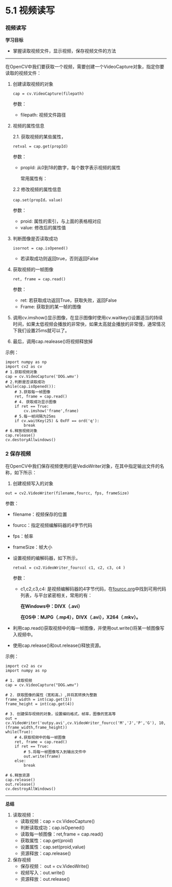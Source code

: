 # 5.1 视频读写

### 视频读写 <a href="#shi-pin-du-xie" id="shi-pin-du-xie"></a>

**学习目标**

* 掌握读取视频文件，显示视频，保存视频文件的方法

***

在OpenCV中我们要获取一个视频，需要创建一个VideoCapture对象，指定你要读取的视频文件：

1.  创建读取视频的对象

    ```
    cap = cv.VideoCapture(filepath)
    ```

    参数：

    * filepath: 视频文件路径
2.  视频的属性信息

    2.1. 获取视频的某些属性，

    ```
    retval = cap.get(propId)
    ```

    参数：

    *   propId: 从0到18的数字，每个数字表示视频的属性

        常用属性有：

    2.2 修改视频的属性信息

    ```
    cap.set(propId，value)
    ```

    参数：

    * proid: 属性的索引，与上面的表格相对应
    * value: 修改后的属性值
3.  判断图像是否读取成功

    ```
    isornot = cap.isOpened()
    ```

    * 若读取成功则返回true，否则返回False
4.  获取视频的一帧图像

    ```
    ret, frame = cap.read()
    ```

    参数：

    * ret: 若获取成功返回True，获取失败，返回False
    * Frame: 获取到的某一帧的图像
5. 调用cv.imshow()显示图像，在显示图像时使用cv.waitkey()设置适当的持续时间，如果太低视频会播放的非常快，如果太高就会播放的非常慢，通常情况下我们设置25ms就可以了。
6. 最后，调用cap.realease()将视频释放掉

示例：

```
import numpy as np
import cv2 as cv
# 1.获取视频对象
cap = cv.VideoCapture('DOG.wmv')
# 2.判断是否读取成功
while(cap.isOpened()):
    # 3.获取每一帧图像
    ret, frame = cap.read()
    # 4. 获取成功显示图像
    if ret == True:
        cv.imshow('frame',frame)
    # 5.每一帧间隔为25ms
    if cv.waitKey(25) & 0xFF == ord('q'):
        break
# 6.释放视频对象
cap.release()
cv.destoryAllwindows()
```

### 2 保存视频 <a href="#2-bao-cun-shi-pin" id="2-bao-cun-shi-pin"></a>

在OpenCV中我们保存视频使用的是VedioWriter对象，在其中指定输出文件的名称，如下所示：

1. 创建视频写入的对象

```
out = cv2.VideoWriter(filename,fourcc, fps, frameSize)
```

参数：

* filename：视频保存的位置
* fourcc：指定视频编解码器的4字节代码
* fps：帧率
* frameSize：帧大小
*   设置视频的编解码器，如下所示，

    ```
    retval = cv2.VideoWriter_fourcc( c1, c2, c3, c4 )
    ```

    参数：

    *   c1,c2,c3,c4: 是视频编解码器的4字节代码，在[fourcc.org](http://www.fourcc.org/codecs.php)中找到可用代码列表，与平台紧密相关，常用的有：

        **在Windows中：DIVX（.avi）**

        **在OS中：MJPG（.mp4），DIVX（.avi），X264（.mkv）。**
* 利用cap.read()获取视频中的每一帧图像，并使用out.write()将某一帧图像写入视频中。
* 使用cap.release()和out.release()释放资源。

示例：

```
import cv2 as cv
import numpy as np

# 1. 读取视频
cap = cv.VideoCapture("DOG.wmv")

# 2. 获取图像的属性（宽和高，）,并将其转换为整数
frame_width = int(cap.get(3))
frame_height = int(cap.get(4))

# 3. 创建保存视频的对象，设置编码格式，帧率，图像的宽高等
out = cv.VideoWriter('outpy.avi',cv.VideoWriter_fourcc('M','J','P','G'), 10, (frame_width,frame_height))
while(True):
    # 4.获取视频中的每一帧图像
    ret, frame = cap.read()
    if ret == True: 
        # 5.将每一帧图像写入到输出文件中
        out.write(frame)
    else:
        break 

# 6.释放资源
cap.release()
out.release()
cv.destroyAllWindows()
```

***

**总结**

1. 读取视频：
   * 读取视频：cap = cv.VideoCapture()
   * 判断读取成功：cap.isOpened()
   * 读取每一帧图像：ret,frame = cap.read()
   * 获取属性：cap.get(proid)
   * 设置属性：cap.set(proid,value)
   * 资源释放：cap.release()
2. 保存视频
   * 保存视频： out = cv.VideoWrite()
   * 视频写入：out.write()
   * 资源释放：out.release()
